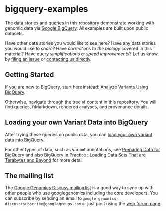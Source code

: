 bigquery-examples
=================

The data stories and queries in this repository demonstrate working with genomic data via [Google BigQuery](https://cloud.google.com/bigquery/).  All examples are built upon public datasets.

Have other data stories you would like to see here?  Have any data stories you would like to *share*?  Have *corrections to the biology* covered in this material?  Have query *simplifications* or *speed improvements*?  Let us know by [filing an issue](https://github.com/googlegenomics/bigquery-examples/issues) or [contacting us directly](mailto:google-genomics-contact@googlegroups.com).

Getting Started
-----------------

If you are new to BigQuery, start here instead: [Analyze Variants Using BigQuery](https://cloud.google.com/genomics/v1/analyze-variants).

Otherwise, navigate through the tree of content in this repository.  You will find queries, RMarkdown, rendered analyses, and provenance details.

Loading your own Variant Data into BigQuery
-------------------------------------------

After trying these queries on public data, you can [load your own variant data into BigQuery](https://cloud.google.com/genomics/v1/load-variants).

For other types of data, such as variant annotations, see [Preparing Data for BigQuery](https://cloud.google.com/bigquery/preparing-data-for-bigquery) and also [BigQuery in Practice : Loading Data Sets That are Terabytes and Beyond](https://cloud.google.com/developers/articles/bigquery-in-practice) for more detail.

The mailing list
----------------

The [Google Genomics Discuss mailing list](https://groups.google.com/forum/#!forum/google-genomics-discuss) is a good
way to sync up with other people who use googlegenomics including the core developers. You can subscribe
by sending an email to ``google-genomics-discuss+subscribe@googlegroups.com`` or just post using
the [web forum page](https://groups.google.com/forum/#!forum/google-genomics-discuss).
